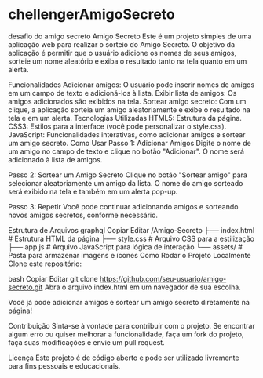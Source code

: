 # chellengerAmigoSecreto
desafio do amigo secreto 
Amigo Secreto
Este é um projeto simples de uma aplicação web para realizar o sorteio do Amigo Secreto. O objetivo da aplicação é permitir que o usuário adicione os nomes de seus amigos, sorteie um nome aleatório e exiba o resultado tanto na tela quanto em um alerta.

Funcionalidades
Adicionar amigos: O usuário pode inserir nomes de amigos em um campo de texto e adicioná-los à lista.
Exibir lista de amigos: Os amigos adicionados são exibidos na tela.
Sortear amigo secreto: Com um clique, a aplicação sorteia um amigo aleatoriamente e exibe o resultado na tela e em um alerta.
Tecnologias Utilizadas
HTML5: Estrutura da página.
CSS3: Estilos para a interface (você pode personalizar o style.css).
JavaScript: Funcionalidades interativas, como adicionar amigos e sortear um amigo secreto.
Como Usar
Passo 1: Adicionar Amigos
Digite o nome de um amigo no campo de texto e clique no botão "Adicionar". O nome será adicionado à lista de amigos.

Passo 2: Sortear um Amigo Secreto
Clique no botão "Sortear amigo" para selecionar aleatoriamente um amigo da lista. O nome do amigo sorteado será exibido na tela e também em um alerta pop-up.

Passo 3: Repetir
Você pode continuar adicionando amigos e sorteando novos amigos secretos, conforme necessário.

Estrutura de Arquivos
graphql
Copiar
Editar
/Amigo-Secreto
├── index.html       # Estrutura HTML da página
├── style.css        # Arquivo CSS para a estilização
├── app.js           # Arquivo JavaScript para lógica de interação
└── assets/          # Pasta para armazenar imagens e ícones
Como Rodar o Projeto Localmente
Clone este repositório:

bash
Copiar
Editar
git clone https://github.com/seu-usuario/amigo-secreto.git
Abra o arquivo index.html em um navegador de sua escolha.

Você já pode adicionar amigos e sortear um amigo secreto diretamente na página!

Contribuição
Sinta-se à vontade para contribuir com o projeto. Se encontrar algum erro ou quiser melhorar a funcionalidade, faça um fork do projeto, faça suas modificações e envie um pull request.

Licença
Este projeto é de código aberto e pode ser utilizado livremente para fins pessoais e educacionais.
